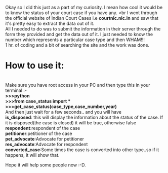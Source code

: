 Okay so I did this just as a part of my curiosity. I mean how cool it would be to know the status of your court case if you have any. <br
I went through the official website of Indian Court Cases i.e <b>courtnic.nic.in</b> and saw that it's pretty easy to extract the data out of it.<br>
All I needed to do was to submit the information in their server through the form they provided and get the data out of it.
I just needed to know the number which represents a particular case type and then WHAM!!!<br>
1 hr. of coding and a bit of searching the site and the work was done.

<h1>How to use it:</h1><br>
Make sure you have root access in your PC and then type this in your terminal :- <br>
<b>>>>python</b><br>
<b>>>>from case_status import *</b><br>
<b>>>>get_case_status(case_type,case_number,year)</b><br>
And then just wait for a few seconds.. and you will have <br>
<b>is_disposed</b>: this will display the information about the status of the case. If it is disposed(the case is closed) it will be true, otherwise false<br>
<b>respondent</b>:respondent of the case<br>
<b>petitioner</b>:petitioner of the case<br>
<b>pet_advocate</b>:Advocate for petitioner<br>
<b>res_advocate</b>:Advocate for respondent<br>
<b>converted_case</b>:Some times the case is converted into other type..so if it happens, it will show that.<br>

Hope it will help some people now :-D.
